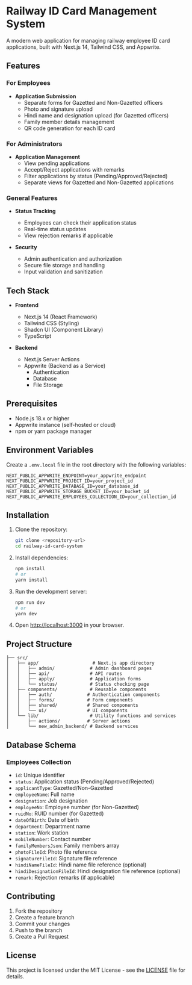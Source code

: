 # Railway ID Card Management System

A modern web application for managing railway employee ID card applications, built with Next.js 14, Tailwind CSS, and Appwrite.

## Features

### For Employees
- **Application Submission**
  - Separate forms for Gazetted and Non-Gazetted officers
  - Photo and signature upload
  - Hindi name and designation upload (for Gazetted officers)
  - Family member details management
  - QR code generation for each ID card

### For Administrators
- **Application Management**
  - View pending applications
  - Accept/Reject applications with remarks
  - Filter applications by status (Pending/Approved/Rejected)
  - Separate views for Gazetted and Non-Gazetted applications

### General Features
- **Status Tracking**
  - Employees can check their application status
  - Real-time status updates
  - View rejection remarks if applicable

- **Security**
  - Admin authentication and authorization
  - Secure file storage and handling
  - Input validation and sanitization

## Tech Stack

- **Frontend**
  - Next.js 14 (React Framework)
  - Tailwind CSS (Styling)
  - Shadcn UI (Component Library)
  - TypeScript

- **Backend**
  - Next.js Server Actions
  - Appwrite (Backend as a Service)
    - Authentication
    - Database
    - File Storage

## Prerequisites

- Node.js 18.x or higher
- Appwrite instance (self-hosted or cloud)
- npm or yarn package manager

## Environment Variables

Create a `.env.local` file in the root directory with the following variables:

```env
NEXT_PUBLIC_APPWRITE_ENDPOINT=your_appwrite_endpoint
NEXT_PUBLIC_APPWRITE_PROJECT_ID=your_project_id
NEXT_PUBLIC_APPWRITE_DATABASE_ID=your_database_id
NEXT_PUBLIC_APPWRITE_STORAGE_BUCKET_ID=your_bucket_id
NEXT_PUBLIC_APPWRITE_EMPLOYEES_COLLECTION_ID=your_collection_id
```

## Installation

1. Clone the repository:
   ```bash
   git clone <repository-url>
   cd railway-id-card-system
   ```

2. Install dependencies:
   ```bash
   npm install
   # or
   yarn install
   ```

3. Run the development server:
   ```bash
   npm run dev
   # or
   yarn dev
   ```

4. Open [http://localhost:3000](http://localhost:3000) in your browser.

## Project Structure

```
├── src/
│   ├── app/                    # Next.js app directory
│   │   ├── admin/             # Admin dashboard pages
│   │   ├── api/               # API routes
│   │   ├── apply/             # Application forms
│   │   └── status/            # Status checking page
│   ├── components/            # Reusable components
│   │   ├── auth/             # Authentication components
│   │   ├── forms/            # Form components
│   │   ├── shared/           # Shared components
│   │   └── ui/               # UI components
│   └── lib/                   # Utility functions and services
│       ├── actions/          # Server actions
│       └── new_admin_backend/ # Backend services
```

## Database Schema

### Employees Collection
- `id`: Unique identifier
- `status`: Application status (Pending/Approved/Rejected)
- `applicantType`: Gazetted/Non-Gazetted
- `employeeName`: Full name
- `designation`: Job designation
- `employeeNo`: Employee number (for Non-Gazetted)
- `ruidNo`: RUID number (for Gazetted)
- `dateOfBirth`: Date of birth
- `department`: Department name
- `station`: Work station
- `mobileNumber`: Contact number
- `familyMembersJson`: Family members array
- `photoFileId`: Photo file reference
- `signatureFileId`: Signature file reference
- `hindiNameFileId`: Hindi name file reference (optional)
- `hindiDesignationFileId`: Hindi designation file reference (optional)
- `remark`: Rejection remarks (if applicable)

## Contributing

1. Fork the repository
2. Create a feature branch
3. Commit your changes
4. Push to the branch
5. Create a Pull Request

## License

This project is licensed under the MIT License - see the [LICENSE](LICENSE) file for details. 
